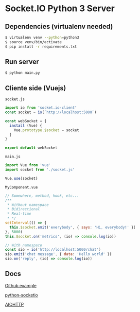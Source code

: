 # Socket.IO Python 3 Server

## Dependencies (virtualenv needed)
```bash
$ virtualenv venv --python=python3
$ source venv/bin/activate
$ pip install -r requirements.txt
```

## Run server

``` bash
$ python main.py
```

## Cliente side (Vuejs)

`socket.js`
```js
import io from 'socket.io-client'
const socket = io(`http://localhost:5000`)

const webSocket = {
  install (Vue) {
    Vue.prototype.$socket = socket
  }
}

export default webSocket
```

`main.js`
```js
import Vue from 'vue'
import socket from './socket.js'

Vue.use(socket)
```

`MyComponent.vue`
```js
// Somewhere, method, hook, etc...
/**
 * Without namespace
 * Bidirectional
 * Real-time
 * */
setInterval(() => {
  this.$socket.emit('everybody', { says: 'Hi, everybody!' })
}, 5000)
this.$socket.on('metrics', (io) => console.log(io))

// With namespace
const sio = io('http://localhost:5000/chat')
sio.emit('chat message', { data: 'Hello world' })
sio.on('reply', (io) => console.log(io))

```
## Docs
[Github example](https://github.com/miguelgrinberg/python-socketio)

[python-socketio](https://python-socketio.readthedocs.io/en/latest/index.html)

[AIOHTTP](https://aiohttp.readthedocs.io/en/stable/)